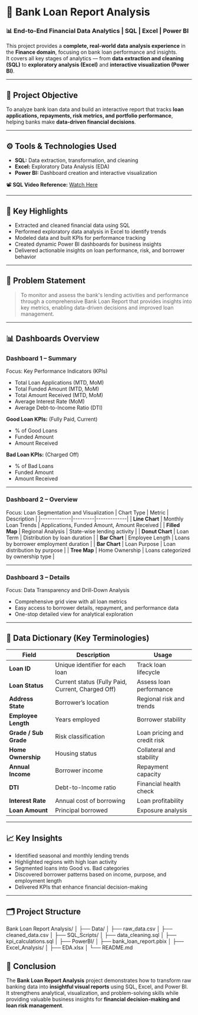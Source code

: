 # 🏦 Bank Loan Report Analysis

### 📊 End-to-End Financial Data Analytics | SQL | Excel | Power BI

This project provides a **complete, real-world data analysis experience** in the **Finance domain**, focusing on bank loan performance and insights.  
It covers all key stages of analytics — from **data extraction and cleaning (SQL)** to **exploratory analysis (Excel)** and **interactive visualization (Power BI)**.

---

## 🎯 Project Objective
To analyze bank loan data and build an interactive report that tracks **loan applications, repayments, risk metrics, and portfolio performance**, helping banks make **data-driven financial decisions**.

---

## ⚙️ Tools & Technologies Used
- **SQL:** Data extraction, transformation, and cleaning  
- **Excel:** Exploratory Data Analysis (EDA)  
- **Power BI:** Dashboard creation and interactive visualization  

📽️ **SQL Video Reference:** [Watch Here](https://youtu.be/EBU9wyt-xgo?si=xx_EemJtaEgAm8vm)

---

## 🔹 Key Highlights
- Extracted and cleaned financial data using SQL  
- Performed exploratory data analysis in Excel to identify trends  
- Modeled data and built KPIs for performance tracking  
- Created dynamic Power BI dashboards for business insights  
- Delivered actionable insights on loan performance, risk, and borrower behavior  

---

## 🧠 Problem Statement
> To monitor and assess the bank's lending activities and performance through a comprehensive Bank Loan Report that provides insights into key metrics, enabling data-driven decisions and improved loan management.

---

## 📊 Dashboards Overview

### **Dashboard 1 – Summary**
Focus: Key Performance Indicators (KPIs)
- Total Loan Applications (MTD, MoM)
- Total Funded Amount (MTD, MoM)
- Total Amount Received (MTD, MoM)
- Average Interest Rate (MoM)
- Average Debt-to-Income Ratio (DTI)

**Good Loan KPIs:** (Fully Paid, Current)  
- % of Good Loans  
- Funded Amount  
- Amount Received  

**Bad Loan KPIs:** (Charged Off)  
- % of Bad Loans  
- Funded Amount  
- Amount Received  

---

### **Dashboard 2 – Overview**
Focus: Loan Segmentation and Visualization
| Chart Type | Metric | Description |
|-------------|---------|-------------|
| **Line Chart** | Monthly Loan Trends | Applications, Funded Amount, Amount Received |
| **Filled Map** | Regional Analysis | State-wise lending activity |
| **Donut Chart** | Loan Term | Distribution by loan duration |
| **Bar Chart** | Employee Length | Loans by borrower employment duration |
| **Bar Chart** | Loan Purpose | Loan distribution by purpose |
| **Tree Map** | Home Ownership | Loans categorized by ownership type |

---

### **Dashboard 3 – Details**
Focus: Data Transparency and Drill-Down Analysis  
- Comprehensive grid view with all loan metrics  
- Easy access to borrower details, repayment, and performance data  
- One-stop detailed view for analytical exploration  

---

## 📘 Data Dictionary (Key Terminologies)

| Field | Description | Usage |
|--------|--------------|--------|
| **Loan ID** | Unique identifier for each loan | Track loan lifecycle |
| **Loan Status** | Current status (Fully Paid, Current, Charged Off) | Assess loan performance |
| **Address State** | Borrower’s location | Regional risk and trends |
| **Employee Length** | Years employed | Borrower stability |
| **Grade / Sub Grade** | Risk classification | Loan pricing and credit risk |
| **Home Ownership** | Housing status | Collateral and stability |
| **Annual Income** | Borrower income | Repayment capacity |
| **DTI** | Debt-to-Income ratio | Financial health check |
| **Interest Rate** | Annual cost of borrowing | Loan profitability |
| **Loan Amount** | Principal borrowed | Exposure analysis |

---

## 📈 Key Insights
- Identified seasonal and monthly lending trends  
- Highlighted regions with high loan activity  
- Segmented loans into Good vs. Bad categories  
- Discovered borrower patterns based on income, purpose, and employment length  
- Delivered KPIs that enhance financial decision-making  

---

## 🗂️ Project Structure

Bank Loan Report Analysis/
│
├── Data/
│ ├── raw_data.csv
│ ├── cleaned_data.csv
│
├── SQL_Scripts/
│ ├── data_cleaning.sql
│ ├── kpi_calculations.sql
│
├── PowerBI/
│ ├── bank_loan_report.pbix
│
├── Excel_Analysis/
│ ├── EDA.xlsx
│
└── README.md




## 🏁 Conclusion
The **Bank Loan Report Analysis** project demonstrates how to transform raw banking data into **insightful visual reports** using SQL, Excel, and Power BI.  
It strengthens analytical, visualization, and problem-solving skills while providing valuable business insights for **financial decision-making and loan risk management**.
